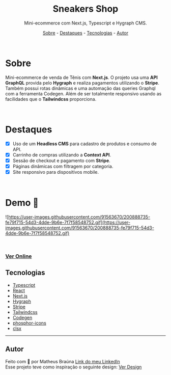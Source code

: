 <div align="center">
<h1>Sneakers Shop</h1>
</div>

<p align="center">
Mini-ecommerce com Next.js, Typescript e Hygraph CMS.
</p>

<p align="center">
<a href="#sobre">Sobre</a> -
<a href="#destaques">Destaques</a> -
<a href="#tecnologias">Tecnologias</a> -
<a href="#autor">Autor</a>
</p>

<br>

# Sobre

<p>Mini-ecommerce de venda de Tênis com <strong>Next.js</strong>. O projeto usa uma <strong>API GraphQL</strong> provida pelo <strong>Hygraph</strong> e realiza pagamentos utilizando o <strong>Stripe</strong>. Também possui rotas dinâmicas e uma automação das queries Graphql com a ferramenta Codegen. Além de ser totalmente responsivo usando as facilidades que o <strong>Tailwindcss</strong> proporciona.</p>

<br>

# Destaques

- [x]  Uso de um <strong>Headless CMS</strong> para cadastro de produtos e consumo de API.
- [x]  Carrinho de compras utilizando a <strong>Context API</strong>.
- [x]  Sessão de checkout e pagamento com <strong>Stripe</strong>.
- [x]  Páginas dinâmicas com filtragem por categoria.
- [x]  Site responsivo para dispositivos mobile.

<br>

# Demo 🎥

![https://user-images.githubusercontent.com/91563670/200888735-fe79f715-54d3-4dde-9b6e-7f7f58548752.gif](https://user-images.githubusercontent.com/91563670/200888735-fe79f715-54d3-4dde-9b6e-7f7f58548752.gif)

<br>

### [Ver Online](https://sneakers-shop-dep.vercel.app/)

## Tecnologias

- [Typescript](https://www.typescriptlang.org/)
- [React](https://pt-br.reactjs.org/)
- [Next.js](https://pt-br.reactjs.org/)
- [Hygraph](https://hygraph.com)
- [Stripe](https://stripe.com/br)
- [Tailwindcss](https://tailwindcss.com/)
- [Codegen](https://the-guild.dev/graphql/codegen)
- [phosphor-icons](https://phosphoricons.com/)
- [clsx](https://github.com/lukeed/clsx)

---

## Autor

Feito com 💜 por Matheus Braúna [Link do meu LinkedIn](https://www.linkedin.com/in/matheus-brauna)
<br>
Esse projeto teve como inspiração o seguinte design: [Ver Design](https://www.figma.com/community/file/1174991064846174507)
